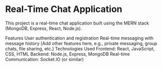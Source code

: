 # Real-Time Chat Application
This project is a real-time chat application built using the MERN stack (MongoDB, Express, React, Node.js).

Features
User authentication and registration
Real-time messaging with message history
[Add other features here, e.g., private messaging, group chats, file sharing, etc.]
Technologies Used
Frontend: React, JavaScript, CSS, HTML
Backend: Node.js, Express, MongoDB
Real-time Communication: Socket.IO (or similar)
